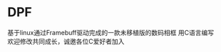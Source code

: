 DPF
===

基于linux通过Framebuff驱动完成的一款未移植版的数码相框
用C语言编写                                                                                                                
欢迎修改共同成长，诚邀各位C爱好者加入
